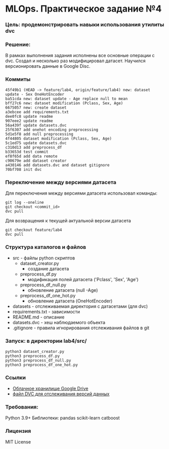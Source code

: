 # MLOps. Практическое задание №4

### Цель: продемонстрировать навыки использования утилиты dvc

### Решение: 
В рамках выполнения задания исполнены все основные операции с dvc. Создал и несколько раз модифицировал датасет. Научился версионировать данные в Google Disc.

### Коммиты

```
45f49b1 (HEAD -> feature/lab4, origin/feature/lab4) new: dataset update - Sex OneHotEncoder
ba51cda new: dataset update - Age replace null to mean
bff27c6 new: dataset modification (Pclass, Sex, Age)
6675057 new: create dataset
a3ebcee add requirements.txt
dee0fc8 update readme
907eee2 update readme
56a439f update datasets.dvc
25f6307 add onehot encoding preprocessing
5d1e5f8 add null preprocessing
4f44805 dataset modification (Pclass, Sex, Age)
5c1ed75 update datasets.dvc
c310d13 add preprocess_df
b33653d test commit
ef8f65d add data remote
c90679e add dataset creator
a430146 add datasets.dvc and dataset gitignore
70bf708 init dvc
```

### Переключение между версиями датасета
Для переключения между версиями датасета использовал команды:
```
git log --oneline
git checkout <commit_id>
dvc pull
```
Для возвращения к текущей актуальной версии датасета
```
git checkout feature/lab4
dvc pull
```

### Структура каталогов и файлов
- src - файлы python скриптов
    - dataset_creator.py
        - создание датасета
    - preprocess_df.py
        - модификация полей датасета ('Pclass', 'Sex', 'Age')
    - preprocess_df_null.py
        - обновление датасета (null -Age)
    - preprocess_df_one_hot.py
        - обновление датасета (OneHotEncoder)
- datasets - отслеживаемая директория с датасетами (для dvc)
- requirements.txt - зависимости
- README.md - описание
- datasets.dvc - хеш наблюдаемого объекта
- .gitignore - правила игнорирования отслеживания файлов в git

### Запуск: в директории lab4/src/

```
python3 dataset_creator.py
python3 preprocess_df.py
python3 preprocess_df_null.py
python3 preprocess_df_one_hot.py
```

### Ссылки
- [Облачное хранилище Google Drive](https://drive.google.com/drive/folders/1PgosGabWxSnEtH4mpu1G7GOcdx4i_pux)
- [файл DVC для отслеживания версий данных](datasets.dvc)

### Требования:
Python 3.9+
Библиотеки:
pandas
scikit-learn
catboost

### Лицензия
MIT License